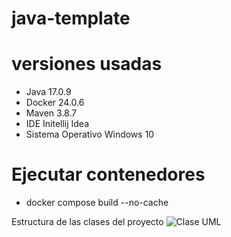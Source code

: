 # java-template

# versiones usadas
* Java 17.0.9
* Docker 24.0.6
* Maven 3.8.7
* IDE Initellij Idea 
* Sistema Operativo Windows 10

# Ejecutar contenedores 
* docker compose build --no-cache

Estructura de las clases del proyecto
![Clase UML](https://github.com/nuwe-reports/64836234b47c4b002285b1a9/assets/128043647/8409dc75-bb83-4310-840d-349d0f525d8a)


